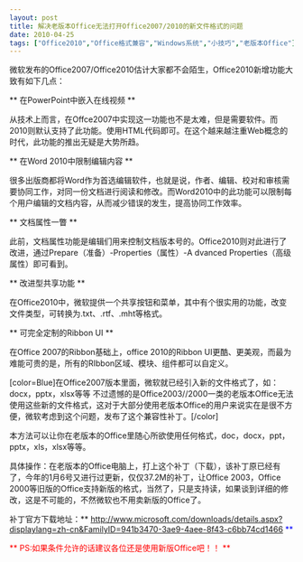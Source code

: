 ```yaml
---
layout: post
title: 解决老版本Office无法打开Office2007/2010的新文件格式的问题		
date: 2010-04-25
tags: ["Office2010","Office格式兼容","Windows系统","小技巧","老版本Office"]
---
```


微软发布的Office2007/Office2010估计大家都不会陌生，Office2010新增功能大致有如下几点：

** 在PowerPoint中嵌入在线视频 **

从技术上而言，在Offce2007中实现这一功能也不是太难，但是需要软件。而2010则默认支持了此功能。使用HTML代码即可。在这个越来越注重Web概念的时代，此功能的推出无疑是大势所趋。

** 在Word 2010中限制编辑内容 **

很多出版商都将Word作为首选编辑软件，也就是说，作者、编辑、校对和审核需要协同工作，对同一份文档进行阅读和修改。而Word2010中的此功能可以限制每个用户编辑的文档内容，从而减少错误的发生，提高协同工作效率。

** 文档属性一瞥 **

此前，文档属性功能是编辑们用来控制文档版本号的。Office2010则对此进行了改进，通过Prepare（准备）-Properties（属性）-A dvanced Properties（高级属性）即可看到。

** 改进型共享功能 **

在Office2010中，微软提供一个共享按钮和菜单，其中有个很实用的功能，改变文件类型，可转换为.txt、.rtf、.mht等格式。

** 可完全定制的Ribbon UI **

在Office 2007的Ribbon基础上，office 2010的Ribbon UI更酷、更美观，而最为难能可贵的是，所有的RIbbon区域、模块、组件都可以自定义。

[color=Blue]在Office2007版本里面，微软就已经引入新的文件格式了，如：docx，pptx，xlsx等等
不过遗憾的是Office2003//2000一类的老版本Office无法使用这些新的文件格式，这对于大部分使用老版本Office的用户来说实在是很不方便，微软考虑到这个问题，发布了这个兼容性补丁。[/color]

本方法可以让你在老版本的Office里随心所欲使用任何格式，doc，docx，ppt，pptx，xls，xlsx等等。

具体操作：在老版本的Office电脑上，打上这个补丁（下载），该补丁原已经有了，今年的1月6号又进行过更新，仅仅37.2M的补丁，让Office 2003，Office 2000等旧版的Office支持新版的格式，当然了，只是支持读，如果谈到详细的修改，这是不可能的，不然微软也不用卖新版的Office了。

补丁官方下载地址：** <span style="color: blue;">http://www.microsoft.com/downloads/details.aspx?displaylang=zh-cn&FamilyID=941b3470-3ae9-4aee-8f43-c6bb74cd1466 **

<span style="color: red;">** PS:如果条件允许的话建议各位还是使用新版Office吧！！ **		